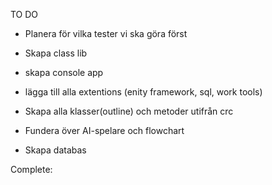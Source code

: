 TO DO

- Planera för vilka tester vi ska göra först

- Skapa class lib

- skapa console app

- lägga till alla extentions (enity framework, sql, work tools)

- Skapa alla klasser(outline) och metoder utifrån crc

- Fundera över AI-spelare och flowchart

- Skapa databas




Complete:

